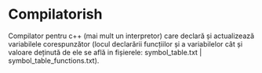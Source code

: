 # Compilatorish
Compilator pentru c++ (mai mult un interpretor) care declară și actualizează variabilele corespunzător (locul declarării funcțiilor și a variabilelor cât și valoare deținută de ele se află in fișierele: symbol_table.txt | symbol_table_functions.txt).
